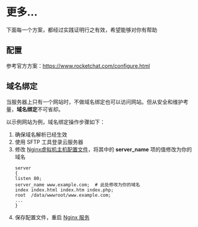 # 更多...

下面每一个方案，都经过实践证明行之有效，希望能够对你有帮助

## 配置

参考官方方案：https://www.rocketchat.com/configure.html

## 域名绑定

当服务器上只有一个网站时，不做域名绑定也可以访问网站。但从安全和维护考量，**域名绑定**不可省却。

以示例网站为例，域名绑定操作步骤如下：

1. 确保域名解析已经生效  
2. 使用 SFTP 工具登录云服务器
2. 修改 [Nginx虚拟机主机配置文件](/zh/stack-components.md#nginx)，将其中的 **server_name** 项的值修改为你的域名
   ```text
   server
   {
   listen 80;
   server_name www.example.com;  # 此处修改为你的域名
   index index.html index.htm index.php;
   root  /data/wwwroot/www.example.com;
   ...
   }
   ```
3. 保存配置文件，重启 [Nginx 服务](/zh/admin-services.md#nginx)
